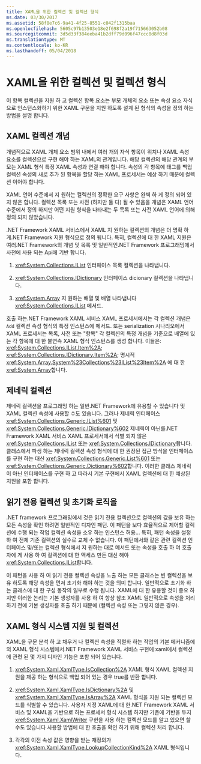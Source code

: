 ```yaml
---
title: XAML을 위한 컬렉션 및 컬렉션 형식
ms.date: 03/30/2017
ms.assetid: 58f8e7c6-9a41-4f25-8551-c042f1315baa
ms.openlocfilehash: 5605c97b13503e18e2f698f2a19f715663052b08
ms.sourcegitcommit: 3d5d33f384eeba41b2dff79d096f47ccc8d8f03d
ms.translationtype: MT
ms.contentlocale: ko-KR
ms.lasthandoff: 05/04/2018
---
```

# <a name="collections-and-collection-types-for-xaml"></a>XAML을 위한 컬렉션 및 컬렉션 형식
이 항목 컬렉션을 지원 하 고 컬렉션 항목 요소는 부모 개체의 요소 또는 속성 요소 자식으로 인스턴스화하기 위한 XAML 구문을 지원 하도록 설계 된 형식의 속성을 정의 하는 방법을 설명 합니다.  
  
## <a name="xaml-collection-concepts"></a>XAML 컬렉션 개념  
 개념적으로 XAML 개체 요소 범위 내에서 여러 개의 자식 항목이 위치나 XAML 속성 요소를 컬렉션으로 구현 해야 하는 XAML의 관계입니다. 해당 컬렉션의 해당 관계의 부모는 XAML 형식 특정 XAML 속성과 연결 해야 합니다. 속성의 각 항목에 태그를 백업 컬렉션 속성의 새로 추가 된 항목을 할당 하는 XAML 프로세서는 예상 하기 때문에 컬렉션 이어야 합니다.  
  
 XAML 언어 수준에서 지 원하는 컬렉션의 정확한 요구 사항은 완벽 하 게 정의 되어 있지 않은 합니다. 컬렉션 목록 또는 사전 (하지만 둘 다) 될 수 있음을 개념은 XAML 언어 수준에서 정의 하지만 어떤 지원 형식을 나타내는 두 목록 또는 사전 XAML 언어에 의해 정의 되지 않았습니다.  
  
 .NET Framework XAML 서비스에서 XAML 지 원하는 컬렉션의 개념은 더 명확 하 게.NET Framework 지원 형식으로 정의 됩니다. 특히, 컬렉션에 대 한 XAML 지원은 여러.NET Framework의 개념 및 목록 및 일반적인.NET Framework 프로그래밍에서 사전에 사용 되는 Api에 기반 합니다.  
  
1.  <xref:System.Collections.IList> 인터페이스 목록 컬렉션을 나타냅니다.  
  
2.  <xref:System.Collections.IDictionary> 인터페이스 dicionary 컬렉션을 나타냅니다.  
  
3.  <xref:System.Array> 지 원하는 배열 및 배열 나타냅니다 <xref:System.Collections.IList> 메서드.  
  
 호출 하는.NET Framework XAML 서비스 XAML 프로세서에서는 각 컬렉션 개념은 `Add` 컬렉션 속성 형식의 특정 인스턴스에 메서드. 또는 serialization 시나리오에서 XAML 프로세서는 목록, 사전 또는 "항목" 각 컬렉션의 특정 개념을 기준으로 배열에 있는 각 항목에 대 한 불연속 XAML 형식 인스턴스를 생성 합니다. 이들은: <xref:System.Collections.IList.Item%2A>; <xref:System.Collections.IDictionary.Item%2A>; 명시적 <xref:System.Array.System%23Collections%23IList%23Item%2A> 에 대 한 <xref:System.Array>합니다.  
  
## <a name="generic-collections"></a>제네릭 컬렉션  
 제네릭 컬렉션을 프로그래밍 하는 일반.NET Framework에 유용할 수 있습니다 및 XAML 컬렉션 속성에 사용할 수도 있습니다. 그러나 제네릭 인터페이스 <xref:System.Collections.Generic.IList%601> 및 <xref:System.Collections.Generic.IDictionary%602> 제네릭이 아닌를.NET Framework XAML 서비스 XAML 프로세서에서 식별 되지 않은 <xref:System.Collections.IList> 또는 <xref:System.Collections.IDictionary>합니다. 클래스에서 파생 하는 제네릭 컬렉션 속성 형식에 대 한 권장된 접근 방식을 인터페이스를 구현 하는 대신 <xref:System.Collections.Generic.List%601> 또는 <xref:System.Collections.Generic.Dictionary%602>합니다. 이러한 클래스 제네릭이 아닌 인터페이스를 구현 하 고 따라서 기본 구현에서 XAML 컬렉션에 대 한 예상된 지원을 포함 합니다.  
  
## <a name="read-only-collections-and-initialization-logic"></a>읽기 전용 컬렉션 및 초기화 로직을  
 .NET framework 프로그래밍에서 것은 읽기 전용 컬렉션으로 컬렉션의 값을 보유 하는 모든 속성을 확인 하려면 일반적인 디자인 패턴. 이 패턴을 보다 효율적으로 제어할 컬렉션에 수행 되는 작업 컬렉션 속성을 소유 하는 인스턴스 허용... 특히, 패턴 속성을 설정 하 여 전체 기존 컬렉션의 실수로 교체 수 없습니다. 이 패턴에서와 같은 관련 컬렉션 인터페이스 및/또는 컬렉션 형식에서 지 원하는 대로 메서드 또는 속성을 호출 하 여 호출자에 게 사용 하 여 컬렉션에 대 한 액세스 만든 대신 해야 <xref:System.Collections.IList>합니다.  
  
 이 패턴을 사용 하 여 읽기 전용 컬렉션 속성을 노출 하는 모든 클래스는 빈 컬렉션을 보유 하도록 해당 속성을 먼저 초기화 해야 하는 것을 의미 합니다. 일반적으로 초기화 하는 클래스에 대 한 구성 동작의 일부로 수행 됩니다. XAML에 대 한 유용할 것이 중요 하지만 이러한 논리는 기본 생성자를 사용 하 여 항상 참조 XAML 일반적으로 속성을 처리 하기 전에 기본 생성자를 호출 하기 때문에 (컬렉션 속성 또는 그렇지 않은 경우).  
  
## <a name="xaml-type-system-support-and-collections"></a>XAML 형식 시스템 지원 및 컬렉션  
 XAML을 구문 분석 하 고 채우거 나 컬렉션 속성을 직렬화 하는 작업의 기본 메커니즘에 외 XAML 형식 시스템에서.NET Framework XAML 서비스 구현에 xaml에서 컬렉션에 관련 된 몇 가지 디자인 기능은 포함 되어 있습니다.  
  
1.  <xref:System.Xaml.XamlType.IsCollection%2A> XAML 형식 XAML 컬렉션 지원을 제공 하는 형식으로 백업 되어 있는 경우 true를 반환 합니다.  
  
2.  <xref:System.Xaml.XamlType.IsDictionary%2A> 및 <xref:System.Xaml.XamlType.IsArray%2A> XAML 형식을 지원 되는 컬렉션 모드를 식별할 수 있습니다. 사용자 지정 XAML에 대 한.NET Framework XAML 서비스 및 XAML을 기반으로 하는 프로세서 형식 시스템 하지만 기존에 기반을 두지 <xref:System.Xaml.XamlWriter> 구현을 사용 하는 컬렉션 모드를 알고 있으면 할 수도 있습니다 사용할 방법에 대 한 호출을 확인 하기 위해 컬렉션 처리 합니다.  
  
3.  각각의 이전 속성 값은 영향을 받는 재정의가 <xref:System.Xaml.XamlType.LookupCollectionKind%2A> XAML 형식입니다.
